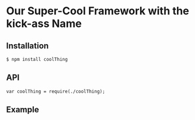 # Our Super-Cool Framework with the kick-ass Name

## Installation
```
$ npm install coolThing
```

## API
```
var coolThing = require(./coolThing);
```

## Example
